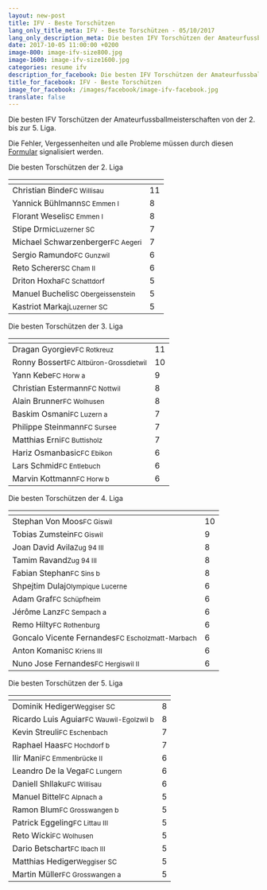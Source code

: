 ```yaml
---
layout: new-post
title: IFV - Beste Torschützen
lang_only_title_meta: IFV - Beste Torschützen - 05/10/2017
lang_only_description_meta: Die besten IFV Torschützen der Amateurfussballmeisterschaften von der 2. bis zur 5. Liga - 05/10/2017
date: 2017-10-05 11:00:00 +0200
image-800: image-ifv-size800.jpg
image-1600: image-ifv-size1600.jpg
categories: resume ifv
description_for_facebook: Die besten IFV Torschützen der Amateurfussballmeisterschaften von der 2. bis zur 5. Liga - 05/10/2017
title_for_facebook: IFV - Beste Torschützen
image_for_facebook: /images/facebook/image-ifv-facebook.jpg
translate: false
---
```

Die besten IFV Torschützen der Amateurfussballmeisterschaften von der 2. bis zur 5. Liga.

Die Fehler, Vergessenheiten und alle Probleme müssen durch diesen <a href="/formular-fehlermeldung">Formular</a> signalisiert werden.

Die besten Torschützen der 2. Liga

<table class="table"><thead><tr><th><i class="fa fa-male"></i></th><th><i class="fa fa-futbol-o"></i></th></tr></thead><tbody><tr><td>Christian Binde<span class='d-block team-name'><small>FC Willisau</small></span></td><td>11</td></tr><tr><td>Yannick Bühlmann<span class='d-block team-name'><small>SC Emmen I</small></span></td><td>8</td></tr><tr><td>Florant Weseli<span class='d-block team-name'><small>SC Emmen I</small></span></td><td>8</td></tr><tr><td>Stipe Drmic<span class='d-block team-name'><small>Luzerner SC</small></span></td><td>7</td></tr><tr><td>Michael Schwarzenberger<span class='d-block team-name'><small>FC Aegeri</small></span></td><td>7</td></tr><tr><td>Sergio Ramundo<span class='d-block team-name'><small>FC Gunzwil</small></span></td><td>6</td></tr><tr><td>Reto Scherer<span class='d-block team-name'><small>SC Cham II</small></span></td><td>6</td></tr><tr><td>Driton Hoxha<span class='d-block team-name'><small>FC Schattdorf</small></span></td><td>5</td></tr><tr><td>Manuel Bucheli<span class='d-block team-name'><small>SC Obergeissenstein</small></span></td><td>5</td></tr><tr><td>Kastriot Markaj<span class='d-block team-name'><small>Luzerner SC</small></span></td><td>5</td></tr></tbody></table>

Die besten Torschützen der 3. Liga

<table class="table"><thead><tr><th><i class="fa fa-male"></i></th><th><i class="fa fa-futbol-o"></i></th></tr></thead><tbody><tr><td>Dragan Gyorgiev<span class='d-block team-name'><small>FC Rotkreuz</small></span></td><td>11</td></tr><tr><td>Ronny Bossert<span class='d-block team-name'><small>FC Altbüron-Grossdietwil</small></span></td><td>10</td></tr><tr><td>Yann Kebe<span class='d-block team-name'><small>FC Horw a</small></span></td><td>9</td></tr><tr><td>Christian Estermann<span class='d-block team-name'><small>FC Nottwil</small></span></td><td>8</td></tr><tr><td>Alain Brunner<span class='d-block team-name'><small>FC Wolhusen</small></span></td><td>8</td></tr><tr><td>Baskim Osmani<span class='d-block team-name'><small>FC Luzern a</small></span></td><td>7</td></tr><tr><td>Philippe Steinmann<span class='d-block team-name'><small>FC Sursee</small></span></td><td>7</td></tr><tr><td>Matthias Erni<span class='d-block team-name'><small>FC Buttisholz</small></span></td><td>7</td></tr><tr><td>Hariz Osmanbasic<span class='d-block team-name'><small>FC Ebikon</small></span></td><td>6</td></tr><tr><td>Lars Schmid<span class='d-block team-name'><small>FC Entlebuch</small></span></td><td>6</td></tr><tr><td>Marvin Kottmann<span class='d-block team-name'><small>FC Horw b</small></span></td><td>6</td></tr></tbody></table>

Die besten Torschützen der 4. Liga

<table class="table"><thead><tr><th><i class="fa fa-male"></i></th><th><i class="fa fa-futbol-o"></i></th></tr></thead><tbody><tr><td>Stephan Von Moos<span class='d-block team-name'><small>FC Giswil</small></span></td><td>10</td></tr><tr><td>Tobias Zumstein<span class='d-block team-name'><small>FC Giswil</small></span></td><td>9</td></tr><tr><td>Joan David Avila<span class='d-block team-name'><small>Zug 94 III</small></span></td><td>8</td></tr><tr><td>Tamim Ravand<span class='d-block team-name'><small>Zug 94 III</small></span></td><td>8</td></tr><tr><td>Fabian Stephan<span class='d-block team-name'><small>FC Sins b</small></span></td><td>8</td></tr><tr><td>Shpejtim Dulaj<span class='d-block team-name'><small>Olympique Lucerne</small></span></td><td>6</td></tr><tr><td>Adam Graf<span class='d-block team-name'><small>FC Schüpfheim</small></span></td><td>6</td></tr><tr><td>Jérôme Lanz<span class='d-block team-name'><small>FC Sempach a</small></span></td><td>6</td></tr><tr><td>Remo Hilty<span class='d-block team-name'><small>FC Rothenburg</small></span></td><td>6</td></tr><tr><td>Goncalo Vicente Fernandes<span class='d-block team-name'><small>FC Escholzmatt-Marbach</small></span></td><td>6</td></tr><tr><td>Anton Komani<span class='d-block team-name'><small>SC Kriens III</small></span></td><td>6</td></tr><tr><td>Nuno Jose Fernandes<span class='d-block team-name'><small>FC Hergiswil II</small></span></td><td>6</td></tr></tbody></table>

Die besten Torschützen der 5. Liga

<table class="table"><thead><tr><th><i class="fa fa-male"></i></th><th><i class="fa fa-futbol-o"></i></th></tr></thead><tbody><tr><td>Dominik Hediger<span class='d-block team-name'><small>Weggiser SC</small></span></td><td>8</td></tr><tr><td>Ricardo Luis Aguiar<span class='d-block team-name'><small>FC Wauwil-Egolzwil b</small></span></td><td>8</td></tr><tr><td>Kevin Streuli<span class='d-block team-name'><small>FC Eschenbach</small></span></td><td>7</td></tr><tr><td>Raphael Haas<span class='d-block team-name'><small>FC Hochdorf b</small></span></td><td>7</td></tr><tr><td>Ilir Mani<span class='d-block team-name'><small>FC Emmenbrücke II</small></span></td><td>6</td></tr><tr><td>Leandro De la Vega<span class='d-block team-name'><small>FC Lungern</small></span></td><td>6</td></tr><tr><td>Daniell Shllaku<span class='d-block team-name'><small>FC Willisau</small></span></td><td>6</td></tr><tr><td>Manuel Bittel<span class='d-block team-name'><small>FC Alpnach a</small></span></td><td>5</td></tr><tr><td>Ramon Blum<span class='d-block team-name'><small>FC Grosswangen b</small></span></td><td>5</td></tr><tr><td>Patrick Eggeling<span class='d-block team-name'><small>FC Littau III</small></span></td><td>5</td></tr><tr><td>Reto Wicki<span class='d-block team-name'><small>FC Wolhusen</small></span></td><td>5</td></tr><tr><td>Dario Betschart<span class='d-block team-name'><small>FC Ibach III</small></span></td><td>5</td></tr><tr><td>Matthias Hediger<span class='d-block team-name'><small>Weggiser SC</small></span></td><td>5</td></tr><tr><td>Martin Müller<span class='d-block team-name'><small>FC Grosswangen a</small></span></td><td>5</td></tr></tbody></table>

